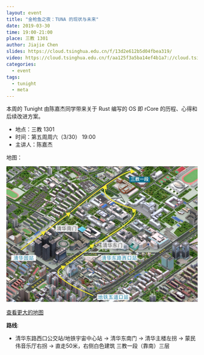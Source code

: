 ```yaml
---
layout: event
title: "金枪鱼之夜：TUNA 的现状与未来"
date: 2019-03-30
time: 19:00-21:00
place: 三教 1301
author: Jiajie Chen
slides: https://cloud.tsinghua.edu.cn/f/13d2e612b5d04fbea319/
video: https://cloud.tsinghua.edu.cn/f/aa125f3a5ba14ef4b1a7://cloud.tsinghua.edu.cn/f/db9969ae69974df197aa/ 
categories:
  - event
tags:
  - tunight
  - meta
---
```


本周的 Tunight 由陈嘉杰同学带来关于 Rust 编写的 OS 即 rCore 的历程、心得和后续改进方案。

* 地点：三教 1301
* 时间：第五周周六（3/30） 19:00
* 主讲人：陈嘉杰

地图：

![](/assets/img/events/map_t3_sec1.jpg)

<a class="hidden-xs" href="https://www.openstreetmap.org/#map=17/40.00120/116.32246">查看更大的地图</a>

**路线**:

 - 清华东路西口公交站/地铁宇宙中心站 -> 清华东南门 -> 清华主楼左拐 ->  蒙民伟音乐厅右拐 -> 直走50米，右侧白色建筑 三教一段（靠南）三层
